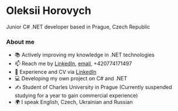 <div id="about-me">
  <h1>Oleksii Horovych</h1>
  <p> Junior C# .NET developer based in Prague, Czech Republic </p>
  <h3>About me</h2>
  <ul>
    <li>📚 Actively improving my knowledge in .NET technologies</li>
    <li>📫 Reach me by <a href="https://www.linkedin.com/in/oleksii-horovych/">LinkedIn</a>, <a href="mailto:biseizzzed@gmail.com">email</a>, +420774171497</li>
    <li>📄 Experience and CV via <a href="https://www.linkedin.com/in/oleksii-horovych/">LinkedIn</a>
    <li>💻 Developing my own project on C# and .NET</li>
    <li>✍️ Student of Charles University in Prague (Currently suspended studying for a year to gain commercial experience)</li>
    <li>🌍 I speak English, Czech, Ukrainian and Russian</li>
  </ul>
</div>

<!---
oleksiihorovych/oleksiihorovych is a ✨ special ✨ repository because its `README.md` (this file) appears on your GitHub profile.
You can click the Preview link to take a look at your changes.
--->
